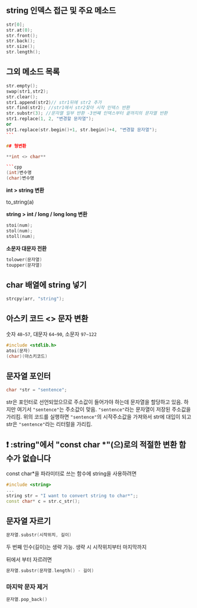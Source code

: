 ## string 인덱스 접근 및 주요 메소드

```cpp
str[0];
str.at(0);
str.front();
str.back();
str.size();
str.length();
```

## 그외 메소드 목록

````cpp
str.empty();
swap(str1,str2);
str.clear();
str1.append(str2)// str1뒤에 str2 추가
str.find(str2); //str1에서 str2찾아 시작 인덱스 반환
str.substr(3); //문자열 일부 반환 -3번쨰 인덱스부터 끝까지의 문자열 반환
str1.replace(1, 2, "변경할 문자열");
or
str1.replace(str.begin()+1, str.begin()+4, "변경할 문자열");
```

## 형변환

**int <> char**

```cpp
(int)변수명
(char)변수명
````

**int > string 변환**

to_string(a)

**string > int / long / long long 변환**

```cpp
stoi(num);
stol(num);
stoll(num);
```

**소문자 대문자 전환**

```cpp
tolower(문자열)
toupper(문자열)
```

## char 배열에 string 넣기

```cpp
strcpy(arr, "string");
```

## 아스키 코드 <> 문자 변환

숫자 `48~57`, 대문자 `64~90`, 소문자 `97~122`

```cpp
#include <stdlib.h>
atoi(문자)
(char)(아스키코드)
```

## 문자열 포인터

```cpp
char *str = "sentence";
```

str은 포인터로 선언되었으므로 주소값이 들어가야 하는데 문자열을 할당하고 있음.
하지만 여기서 `"sentence"`는 주소값이 맞음. `"sentence"`라는 문자열이 저장된 주소값을 가리킴.
위의 코드를 실행하면 `"sentence"`의 시작주소값을 가져와서 str에 대입이 되고
str은 `"sentence"`라는 리터럴을 가리킴.

## ❗️ :string"에서 "const char \*"(으)로의 적절한 변환 함수가 없습니다

const char\*을 파라미터로 쓰는 함수에 string을 사용하려면

```cpp
#include <string>
...
string str = "I want to convert string to char*";;
const char* c = str.c_str();
```

## 문자열 자르기

```cpp
문자열.substr(시작위치, 길이)
```

두 번째 인수(길이)는 생략 가능. 생략 시 시작위치부터 마지막까지

뒤에서 부터 자르려면

```cpp
문자열.substr(문자열.length() - 길이)
```

### 마지막 문자 제거

```cpp
문자열.pop_back()
```
